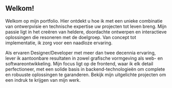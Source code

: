## Welkom!

Welkom op mijn portfolio. Hier ontdekt u hoe ik met een unieke combinatie van ontwerpvisie en technische expertise uw projecten tot leven breng. Mijn passie ligt in het creëren van heldere, doordachte ontwerpen en interactieve oplossingen die resoneren met de doelgroep. Van concept tot implementatie, ik zorg voor een naadloze ervaring.

Als ervaren Designer/Developer met meer dan twee decennia ervaring, lever ik aantoonbare resultaten in zowel grafische vormgeving als web- en softwareontwikkeling. Mijn focus ligt op de frontend, waar ik elk detail perfectioneer, met een solide basis in backend-technologieën om complete en robuuste oplossingen te garanderen. Bekijk mijn uitgelichte projecten om een indruk te krijgen van mijn werk.
